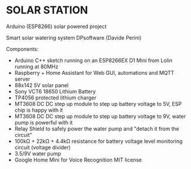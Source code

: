 # SOLAR STATION
Arduino (ESP8266) solar powered project

Smart solar watering system 
DPsoftware (Davide Perini)

Components:
  - Arduino C++ sketch running on an ESP8266EX D1 Mini from Lolin running at 80MHz
  - Raspberry + Home Assistant for Web GUI, automations and MQTT server
  - 88x142 5V solar panel
  - Sony VCT6 18650 Lithium Battery
  - TP4056 protected lithium charger
  - MT3608 DC DC step up module to step up battery voltage to 5V, ESP chip is happy with it
  - MT3608 DC DC step up module to step up battery voltage to 9V, water pump is powerful with it
  - Relay Shield to safely power the water pump and "detach it from the circuit"
  - 100kΩ + 22kΩ + 4.4kΩ resistance for battery voltage level monitoring circuit (voltage divider)
  - 3.5/9V water pump
  - Google Home Mini for Voice Recognition
MIT license


